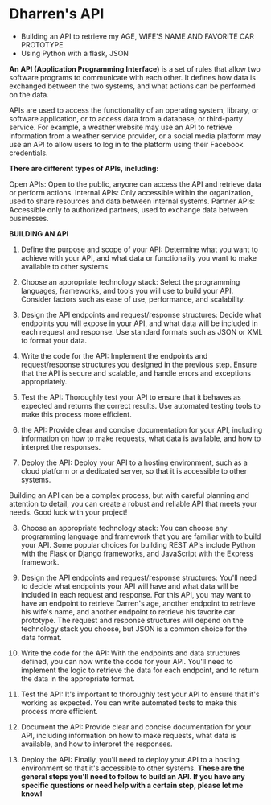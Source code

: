 # Dharren's API
* Building an API to retrieve my AGE, WIFE'S NAME AND FAVORITE CAR PROTOTYPE
* Using Python with a flask, JSON 

**An API (Application Programming Interface)** is a set of rules that allow two software programs to communicate with each other. It defines how data is exchanged between the two systems, and what actions can be performed on the data.

APIs are used to access the functionality of an operating system, library, or software application, or to access data from a database, or third-party service. For example, a weather website may use an API to retrieve information from a weather service provider, or a social media platform may use an API to allow users to log in to the platform using their Facebook credentials.

**There are different types of APIs, including:**

Open APIs: Open to the public, anyone can access the API and retrieve data or perform actions.
Internal APIs: Only accessible within the organization, used to share resources and data between internal systems.
Partner APIs: Accessible only to authorized partners, used to exchange data between businesses.

**BUILDING AN API**
1. Define the purpose and scope of your API: Determine what you want to achieve with your API, and what data or functionality you want to make available to other systems.

2. Choose an appropriate technology stack: Select the programming languages, frameworks, and tools you will use to build your API. Consider factors such as ease of use, performance, and scalability.

3. Design the API endpoints and request/response structures: Decide what endpoints you will expose in your API, and what data will be included in each request and response. Use standard formats such as JSON or XML to format your data.

4. Write the code for the API: Implement the endpoints and request/response structures you designed in the previous step. Ensure that the API is secure and scalable, and handle errors and exceptions appropriately.

5. Test the API: Thoroughly test your API to ensure that it behaves as expected and returns the correct results. Use automated testing tools to make this process more efficient.

6.  the API: Provide clear and concise documentation for your API, including information on how to make requests, what data is available, and how to interpret the responses.

7. Deploy the API: Deploy your API to a hosting environment, such as a cloud platform or a dedicated server, so that it is accessible to other systems.

Building an API can be a complex process, but with careful planning and attention to detail, you can create a robust and reliable API that meets your needs. Good luck with your project!

8. Choose an appropriate technology stack: You can choose any programming language and framework that you are familiar with to build your API. Some popular choices for building REST APIs include Python with the Flask or Django frameworks, and JavaScript with the Express framework.

9. Design the API endpoints and request/response structures: You'll need to decide what endpoints your API will have and what data will be included in each request and response. For this API, you may want to have an endpoint to retrieve Darren's age, another endpoint to retrieve his wife's name, and another endpoint to retrieve his favorite car prototype. The request and response structures will depend on the technology stack you choose, but JSON is a common choice for the data format.

10. Write the code for the API: With the endpoints and data structures defined, you can now write the code for your API. You'll need to implement the logic to retrieve the data for each endpoint, and to return the data in the appropriate format.

11. Test the API: It's important to thoroughly test your API to ensure that it's working as expected. You can write automated tests to make this process more efficient.

12. Document the API: Provide clear and concise documentation for your API, including information on how to make requests, what data is available, and how to interpret the responses.

13. Deploy the API: Finally, you'll need to deploy your API to a hosting environment so that it's accessible to other systems.
**These are the general steps you'll need to follow to build an API. If you have any specific questions or need help with a certain step, please let me know!**
